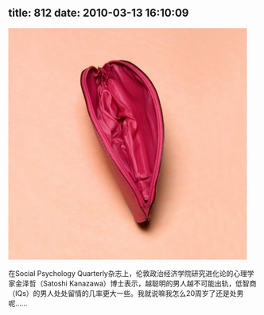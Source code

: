title: 812
date: 2010-03-13 16:10:09
---

[![](/uploads/2010/03/bag.jpg "bag")](/uploads/2010/03/bag.jpg)

在Social Psychology Quarterly杂志上，伦敦政治经济学院研究进化论的心理学家金泽哲（Satoshi Kanazawa）博士表示，越聪明的男人越不可能出轨，低智商（IQs）的男人处处留情的几率更大一些。我就说嘛我怎么20周岁了还是处男呢……